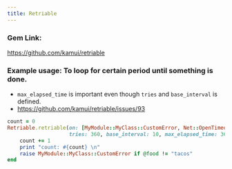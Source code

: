 ```yaml
---
title: Retriable
---
```


### Gem Link:
https://github.com/kamui/retriable


### Example usage: To loop for certain period until something is done.

- `max_elapsed_time` is important even though `tries` and `base_interval` is defined.
- https://github.com/kamui/retriable/issues/93

```ruby
count = 0
Retriable.retriable(on: [MyModule::MyClass::CustomError, Net::OpenTimeout],
                    tries: 360, base_interval: 10, max_elapsed_time: 3600) do
    count += 1
    print "count: #{count} \n"
    raise MyModule::MyClass::CustomError if @food != "tacos"
end
```
